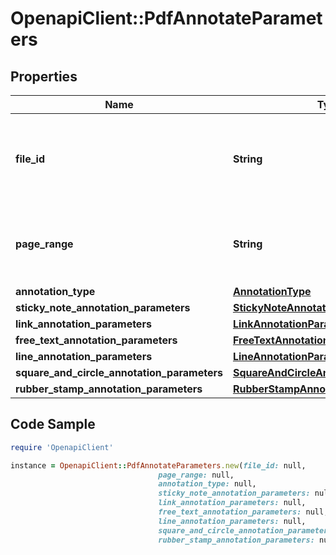 # OpenapiClient::PdfAnnotateParameters

## Properties

Name | Type | Description | Notes
------------ | ------------- | ------------- | -------------
**file_id** | **String** | The identifier of the previously uploaded file to be processed. | 
**page_range** | **String** | Specifies the page or the range of page to be annotated. | 
**annotation_type** | [**AnnotationType**](AnnotationType.md) |  | [optional] 
**sticky_note_annotation_parameters** | [**StickyNoteAnnotationParameters**](StickyNoteAnnotationParameters.md) |  | [optional] 
**link_annotation_parameters** | [**LinkAnnotationParameters**](LinkAnnotationParameters.md) |  | [optional] 
**free_text_annotation_parameters** | [**FreeTextAnnotationParameters**](FreeTextAnnotationParameters.md) |  | [optional] 
**line_annotation_parameters** | [**LineAnnotationParameters**](LineAnnotationParameters.md) |  | [optional] 
**square_and_circle_annotation_parameters** | [**SquareAndCircleAnnotationParameters**](SquareAndCircleAnnotationParameters.md) |  | [optional] 
**rubber_stamp_annotation_parameters** | [**RubberStampAnnotationParameters**](RubberStampAnnotationParameters.md) |  | [optional] 

## Code Sample

```ruby
require 'OpenapiClient'

instance = OpenapiClient::PdfAnnotateParameters.new(file_id: null,
                                 page_range: null,
                                 annotation_type: null,
                                 sticky_note_annotation_parameters: null,
                                 link_annotation_parameters: null,
                                 free_text_annotation_parameters: null,
                                 line_annotation_parameters: null,
                                 square_and_circle_annotation_parameters: null,
                                 rubber_stamp_annotation_parameters: null)
```


